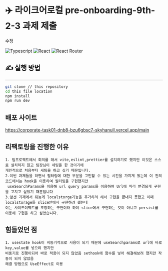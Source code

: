 # ✈️ 라이크어로컬 pre-onboarding-9th-2-3 과제 제출
수정
<p>
<img alt="Typescript" src="https://img.shields.io/badge/Typescript-v4.9.4-3178C6?style=plastic&logoColor=white%22/%3E"/>
<img alt="React" src="https://img.shields.io/badge/React-v18.2.0-61DAFB?style=plastic&logo=react&logoColor=white"/>
<img alt="React Router" src="https://img.shields.io/badge/React Router-v6.8.0-CA4245?style=plastic&logo=reactrouter&logoColor=white"/>
</p>


## ✍ 실행 방법 

---

```sh
git clone // this repository
cd this file location
npm install
npm run dev
```

## 배포 사이트
https://corporate-task01-dnb8-bzu6gbsc7-skyhanull.vercel.app/main


## 리팩토링을 진행한 이유
```
1. 팀프로젝트에서 회의를 해서 vite,eslint,prettier를 설치하기로 했지만 이것은 스스로 설치하지 않고 팀장님이 세팅을 한 것이기에
개인적으로 처음부터 세팅을 하고 싶기 때문입니다.
2.이번 과제들을 하면서 필터링에 대한 부분을 고민할 수 있는 시간을 가지게 됬는데 이 전의 코드에서는 hook을 이용하여 필터링을 구현했지만
 useSearchParams을 이용해 url query params를 이용하여 Url에 따라 변경되게 구현을 고치고 싶었기 때문입니다
3.앞선 과제에서 뒤늦게 localstorge기능을 추가하려 해서 구현을 끝내지 못했고 이때 localstorage를 slice안에서 구현하려 했는데
이는 사이드이펙트를 조장하는 구현이라 하여 slice에서 구현하는 것이 아니고 persist를 이용해 구현을 하고 싶었습니다.

```


## 힘들었던 점
```
1. usestate hook이 비동기적으로 사용이 되기 때문에 useSearchparams로 url에 바로 key,value를 넣으려 했지만
비동기로 진행이되어 바로 적용이 되지 않았음 sethook에 함수를 넣어 해결해보려 했지만 작동이 되지 않았음
해결 방법으로 UseEffect로 이용
```
